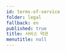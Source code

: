 ```yaml
---
id: terms-of-service
folder: legal
fallback: en
published: true
title: 서비스 약관
menutitle: null
---
```

